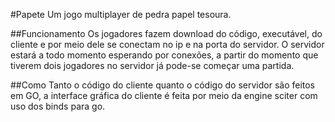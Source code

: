 #Papete
Um jogo multiplayer de pedra papel tesoura.

##Funcionamento
Os jogadores fazem download do código, executável, do cliente e por meio dele se conectam no ip e na porta do servidor. O servidor estará a todo momento esperando por conexões, a partir do momento que tiverem dois jogadores no servidor já pode-se começar uma partida.

##Como
Tanto o código do cliente quanto o código do servidor são feitos em GO, a interface gráfica do cliente é feita por meio da engine sciter com uso dos binds para go.
